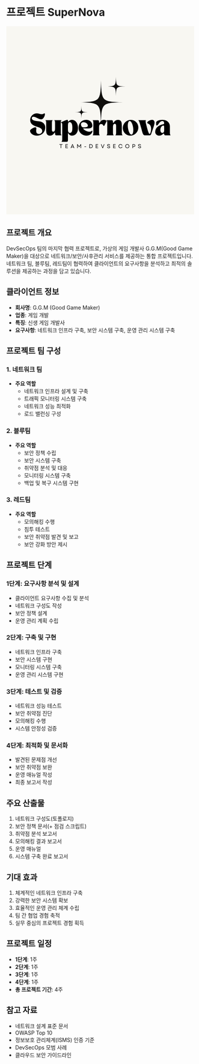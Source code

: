 # 프로젝트 SuperNova

![alt text](image.png)

## 프로젝트 개요
DevSecOps 팀의 마지막 협력 프로젝트로, 가상의 게임 개발사 G.G.M(Good Game Maker)을 대상으로 네트워크/보안/사후관리 서비스를 제공하는 통합 프로젝트입니다. 네트워크 팀, 블루팀, 레드팀이 협력하여 클라이언트의 요구사항을 분석하고 최적의 솔루션을 제공하는 과정을 담고 있습니다.

## 클라이언트 정보
- **회사명**: G.G.M (Good Game Maker)
- **업종**: 게임 개발
- **특징**: 신생 게임 개발사
- **요구사항**: 네트워크 인프라 구축, 보안 시스템 구축, 운영 관리 시스템 구축

## 프로젝트 팀 구성

### 1. 네트워크 팀
- **주요 역할**
  - 네트워크 인프라 설계 및 구축
  - 트래픽 모니터링 시스템 구축
  - 네트워크 성능 최적화
  - 로드 밸런싱 구성

### 2. 블루팀
- **주요 역할**
  - 보안 정책 수립
  - 보안 시스템 구축
  - 취약점 분석 및 대응
  - 모니터링 시스템 구축
  - 백업 및 복구 시스템 구현

### 3. 레드팀
- **주요 역할**
  - 모의해킹 수행
  - 침투 테스트
  - 보안 취약점 발견 및 보고
  - 보안 강화 방안 제시

## 프로젝트 단계

### 1단계: 요구사항 분석 및 설계
- 클라이언트 요구사항 수집 및 분석
- 네트워크 구성도 작성
- 보안 정책 설계
- 운영 관리 계획 수립

### 2단계: 구축 및 구현
- 네트워크 인프라 구축
- 보안 시스템 구현
- 모니터링 시스템 구축
- 운영 관리 시스템 구현

### 3단계: 테스트 및 검증
- 네트워크 성능 테스트
- 보안 취약점 진단
- 모의해킹 수행
- 시스템 안정성 검증

### 4단계: 최적화 및 문서화
- 발견된 문제점 개선
- 보안 취약점 보완
- 운영 매뉴얼 작성
- 최종 보고서 작성

## 주요 산출물
1. 네트워크 구성도(토폴로지)
2. 보안 정책 문서(+ 점검 스크립트)
3. 취약점 분석 보고서
4. 모의해킹 결과 보고서
5. 운영 매뉴얼
6. 시스템 구축 완료 보고서

## 기대 효과
1. 체계적인 네트워크 인프라 구축
2. 강력한 보안 시스템 확보
3. 효율적인 운영 관리 체계 수립
4. 팀 간 협업 경험 축적
5. 실무 중심의 프로젝트 경험 획득

## 프로젝트 일정
- **1단계**: 1주
- **2단계**: 1주
- **3단계**: 1주
- **4단계**: 1주
- **총 프로젝트 기간**: 4주

## 참고 자료
- 네트워크 설계 표준 문서
- OWASP Top 10
- 정보보호 관리체계(ISMS) 인증 기준
- DevSecOps 모범 사례
- 클라우드 보안 가이드라인